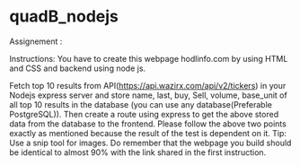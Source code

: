 # quadB_nodejs
Assignement : 

Instructions:
You have to create this webpage hodlinfo.com by using HTML and CSS and backend using node js.


Fetch top 10 results from API(https://api.wazirx.com/api/v2/tickers) in your Nodejs express server and store name, last, buy, Sell, volume, base_unit of all top 10 results in the database (you can use any database(Preferable PostgreSQL)).
Then create a route using express to get the above stored data from the database to the frontend.
Please follow the above two points exactly as mentioned because the result of the test is dependent on it.
Tip: Use a snip tool for images.
Do remember that the webpage you build should be identical to almost 90% with the link shared in the first instruction.
